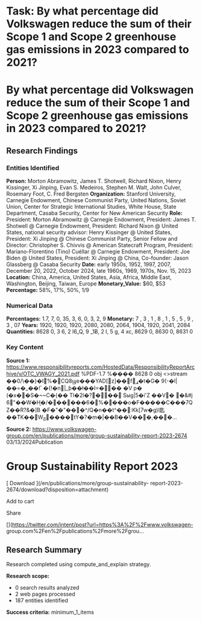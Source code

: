 # Task: By what percentage did Volkswagen reduce the sum of their Scope 1 and Scope 2 greenhouse gas emissions in 2023 compared to 2021?

# By what percentage did Volkswagen reduce the sum of their Scope 1 and Scope 2 greenhouse gas emissions in 2023 compared to 2021?

## Research Findings

### Entities Identified

**Person:** Morton Abramowitz, James T. Shotwell, Richard Nixon, Henry Kissinger, Xi Jinping, Evan S. Medeiros, Stephen M. Walt, John Culver, Rosemary Foot, C. Fred Bergsten
**Organization:** Stanford University, Carnegie Endowment, Chinese Communist Party, United Nations, Soviet Union, Center for Strategic International Studies, White House, State Department, Casaba Security, Center for New American Security
**Role:** President: Morton Abramowitz @ Carnegie Endowment, President: James T. Shotwell @ Carnegie Endowment, President: Richard Nixon @ United States, national security advisor: Henry Kissinger @ United States, President: Xi Jinping @ Chinese Communist Party, Senior Fellow and Director: Christopher S. Chivvis @ American Statecraft Program, President: Mariano-Florentino (Tino) Cuéllar @ Carnegie Endowment, President: Joe Biden @ United States, President: Xi Jinping @ China, Co-founder: Jason Glassberg @ Casaba Security
**Date:** early 1950s, 1952, 1997, 2007, December 20, 2022, October 2024, late 1960s, 1969, 1970s, Nov. 15, 2023
**Location:** China, America, United States, Asia, Africa, Middle East, Washington, Beijing, Taiwan, Europe
**Monetary_Value:** $60, $53
**Percentage:** 58%, 17%, 50%, 1/9

### Numerical Data

**Percentages:** 1.7, 7, 0, 35, 3, 6, 0, 3, 2, 9
**Monetary:** 7 , 3 , 1 , 8 , 1 , 5 , 5 , 9 , 3 , 07 
**Years:** 1920, 1920, 1920, 2080, 2080, 2064, 1904, 1920, 2041, 2084
**Quantities:** 8628 0, 3 6, 2 l6_Q, 9 _1Ƀ, 2 I, 5 g, 4 xc, 8629 0, 8630 0, 8631 0

### Key Content

**Source 1:** https://www.responsibilityreports.com/HostedData/ResponsibilityReportArchive/v/OTC_VWAGY_2021.pdf
%PDF-1.7 %���� 8628 0 obj <>stream ��0/\��}�I%�CQ8ϣe���YAD[z]��fړ�t�G� 9(-�I|��\=�_��!ٴ �{!�n|_ƥ��ł��I=��� �V p� (�x��S�~~C�{�� Tl�2l�\?��� Sыg|5�i'Z ��V� �&#j 6"��W�H֦�/������6�%����o�F�����C���7Q Z��R?&�]B �F�"�"���^/Q�n��t^��:Kk[7w�g)l匙��T͆K��Wݯ����tY�?�m�|��B��V���,���...

**Source 2:** https://www.volkswagen-group.com/en/publications/more/group-sustainability-report-2023-2674
03/13/2024Publication

#  Group Sustainability Report 2023

[ Download ](/en/publications/more/group-sustainability-
report-2023-2674/download?disposition=attachment)

Add to cart

Share

[](https://twitter.com/intent/post?url=https%3A%2F%2Fwww.volkswagen-
group.com%2Fen%2Fpublications%2Fmore%2Fgrou...


## Research Summary

Research completed using compute_and_explain strategy.

**Research scope:**
- 0 search results analyzed
- 2 web pages processed
- 187 entities identified

**Success criteria:** minimum_1_items
